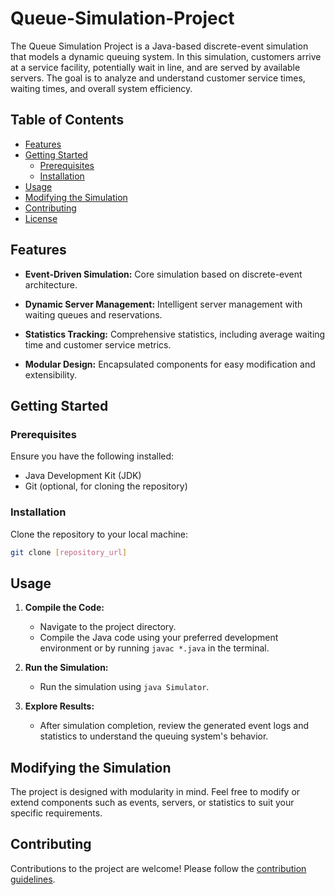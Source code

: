 # Queue-Simulation-Project
The Queue Simulation Project is a Java-based discrete-event simulation that models a dynamic queuing system. In this simulation, customers arrive at a service facility, potentially wait in line, and are served by available servers. The goal is to analyze and understand customer service times, waiting times, and overall system efficiency.

## Table of Contents
- [Features](#features)
- [Getting Started](#getting-started)
  - [Prerequisites](#prerequisites)
  - [Installation](#installation)
- [Usage](#usage)
- [Modifying the Simulation](#modifying-the-simulation)
- [Contributing](#contributing)
- [License](#license)

## Features

- **Event-Driven Simulation:** Core simulation based on discrete-event architecture.
  
- **Dynamic Server Management:** Intelligent server management with waiting queues and reservations.

- **Statistics Tracking:** Comprehensive statistics, including average waiting time and customer service metrics.

- **Modular Design:** Encapsulated components for easy modification and extensibility.

## Getting Started

### Prerequisites

Ensure you have the following installed:

- Java Development Kit (JDK)
- Git (optional, for cloning the repository)

### Installation

Clone the repository to your local machine:

```bash
git clone [repository_url]
```

## Usage

1. **Compile the Code:**
   - Navigate to the project directory.
   - Compile the Java code using your preferred development environment or by running `javac *.java` in the terminal.

2. **Run the Simulation:**
   - Run the simulation using `java Simulator`.

3. **Explore Results:**
   - After simulation completion, review the generated event logs and statistics to understand the queuing system's behavior.

## Modifying the Simulation

The project is designed with modularity in mind. Feel free to modify or extend components such as events, servers, or statistics to suit your specific requirements.

## Contributing

Contributions to the project are welcome! Please follow the [contribution guidelines](CONTRIBUTING.md).

